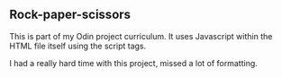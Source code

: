 ## Rock-paper-scissors
This is part of my Odin project curriculum. It uses Javascript within the HTML file itself using the script tags.  

I had a really hard time with this project, missed a lot of formatting. 
